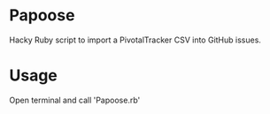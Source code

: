 # Papoose
Hacky Ruby script to import a PivotalTracker CSV into GitHub issues.

# Usage

Open terminal and call 'Papoose.rb'
